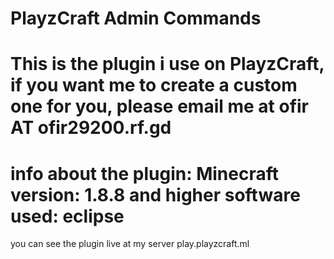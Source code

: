 # PlayzCraft Admin Commands
This is the plugin i use on PlayzCraft, if you want me to create a custom one for you, please email me at ofir AT ofir29200.rf.gd
=================================================================
info about the plugin:
Minecraft version: 1.8.8 and higher
software used: eclipse
=================================================================
you can see the plugin live at my server play.playzcraft.ml
